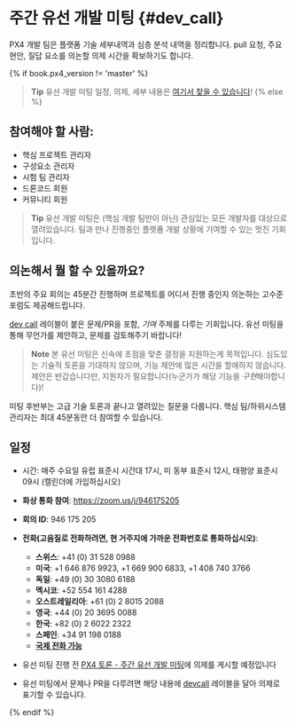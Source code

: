 # 주간 유선 개발 미팅 {#dev_call}

PX4 개발 팀은 플랫폼 기술 세부내역과 심층 분석 내역을 정리합니다. pull 요청, 주요 현안, 질답 요소를 의논할 의제 시간을 확보하기도 합니다.

{% if book.px4_version != 'master' %}

> **Tip** 유선 개발 미팅 일정, 의제, 세부 내용은 [여기서 찾을 수 있습니다](https://dev.px4.io/master/en/contribute/dev_call.html)! {% else %} <!-- START: dev call details: displayed only in master -->

## 참여해야 할 사람:

* 핵심 프로젝트 관리자
* 구성요소 관리자
* 시험 팀 관리자
* 드론코드 회원
* 커뮤니티 회원

> **Tip** 유선 개발 미팅은 (핵심 개발 팀만이 아닌) 관심있는 모든 개발자를 대상으로 열려있습니다. 팀과 만나 진행중인 플랫폼 개발 상황에 기여할 수 있는 멋진 기회입니다.

## 의논해서 뭘 할 수 있을까요?

초반의 주요 회의는 45분간 진행하며 프로젝트를 어디서 진행 중인지 의논하는 고수준 포럼도 제공해드립니다.

[dev call](https://github.com/PX4/Firmware/labels/devcall5) 레이블이 붙은 문제/PR을 포함, *기여* 주제를 다루는 기회입니다. 유선 미팅을 통해 무언가를 제안하고, 문제를 검토해주기 바랍니다!

> **Note** 본 유선 미팅은 신속에 초점을 맞춘 결정을 지원하는게 목적입니다. 심도있는 기술적 토론을 기대하지 않으며, 기능 제안에 많은 시간을 할애하지 않습니다. 제안은 반갑습니다만, 지원자가 필요합니다(누군가가 해당 기능을 *구현*해야합니다)!

미팅 후반부는 고급 기술 토론과 끝나고 열려있는 질문을 다룹니다. 핵심 팀/하위시스템 관리자는 최대 45분동안 더 참여할 수 있습니다.

## 일정

* 시간: 매주 수요일 유럽 표준시 시간대 17시, 미 동부 표준시 12시, 태평양 표준시 09시 \(캘린더에 가입하십시오\)
* **화상 통화 참여**: https://zoom.us/j/946175205 
* **회의 ID**: 946 175 205
* **전화(고음질로 전화하려면, 현 거주지에 가까운 전화번호로 통화하십시오)**:
  
  * **스위스**: +41 (0) 31 528 0988 
  * **미국**: +1 646 876 9923, +1 669 900 6833, +1 408 740 3766 
  * **독일**: +49 (0) 30 3080 6188 
  * **멕시코**: +52 554 161 4288 
  * **오스트레일리아**: +61 (0) 2 8015 2088 
  * **영국**: +44 (0) 20 3695 0088 
  * **한국**: +82 (0) 2 6022 2322 
  * **스페인**: +34 91 198 0188 
  * [**국제 전화 가능**](https://zoom.us/zoomconference)

* 유선 미팅 진행 전 [PX4 토론 - 주간 유선 개발 미팅](http://discuss.px4.io/c/weekly-dev-call)에 의제를 게시할 예정입니다 

* 유선 미팅에서 문제나 PR을 다루려면 해당 내용에 [devcall](https://github.com/PX4/Firmware/labels/devcall) 레이블을 달아 의제로 표기할 수 있습니다.

{% endif %} <!-- END: dev call details: displayed only in master -->